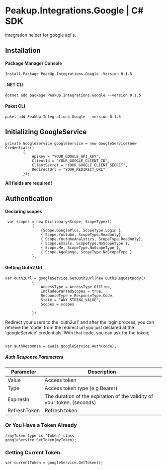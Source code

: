 # Peakup.Integrations.Google | C# SDK
Integration helper for google api's.

## Installation

#### Package Manager Console
```
Install-Package PeakUp.Integrations.Google -Version 0.1.5 
```

#### .NET CLI
```
dotnet add package PeakUp.Integrations.Google --version 0.1.5 
```

#### Paket CLI
```
paket add PeakUp.Integrations.Google --version 0.1.5
```


## Initializing GoogleService

```
private GoogleService googleService = new GoogleService(new Credentials()
        {
            ApiKey = "YOUR_GOOGLE_API_KEY",
            ClientId = "YOUR_GOOGLE_CLIENT_ID",
            ClientSecret = "YOUR_GOOGLE_CLIENT_SECRET",
            RedirectUrl = "YOUR_REDIRECT_URL"
        });
```

**All fields are required!**

## Authentication

#### Declaring scopes

```
 var scopes = new Dictionary<Scope, ScopeType>()
            {
                {Scope.GooglePlus, ScopeType.Login },
                { Scope.Youtube, ScopeType.Readonly},
                { Scope.YoutubeAnalytics, ScopeType.Readonly},
                { Scope.Emails, ScopeType.NoScopeType },
                { Scope.Me, ScopeType.NoScopeType },
                { Scope.AgeRange, ScopeType.NoScopeType }
            };
```

#### Getting Outh2 Url

```
var outh2Url = googleService.GetOuth2Url(new Outh2RequestBody()
            {
                AccessType = AccessType.Offline,
                IncludeGrantedScopes = true,
                ResponseType = ResponseType.Code,
                State = "ANY_STRING_VALUE",
                Scopes = scopes

            })

```
Redirect your users to the 'outh2url' and after the login process, you can retreive the 'code' from the redirect url you just declared at the 'googleService' credentials.
With that code, you can ask for the token;

```

var authResponse = await googleService.Auth(code);

```

##### Auth Response Parameters

| Parameter  | Description |
| ------------- | ------------- |
| Value  | Access token  |
| Type  | Access token type (e.g Bearer)  |
| ExpiresIn  | The duration of the expiration of the validity of your token. (seconds)  |
| RefreshToken  | Refresh token  |


### Or You Have a Token Already

```
//myToken type is 'Token' class
googleService.SetToken(myToken);

```

### Getting Current Token

```
var currentToken = googleService.GetToken();

```




